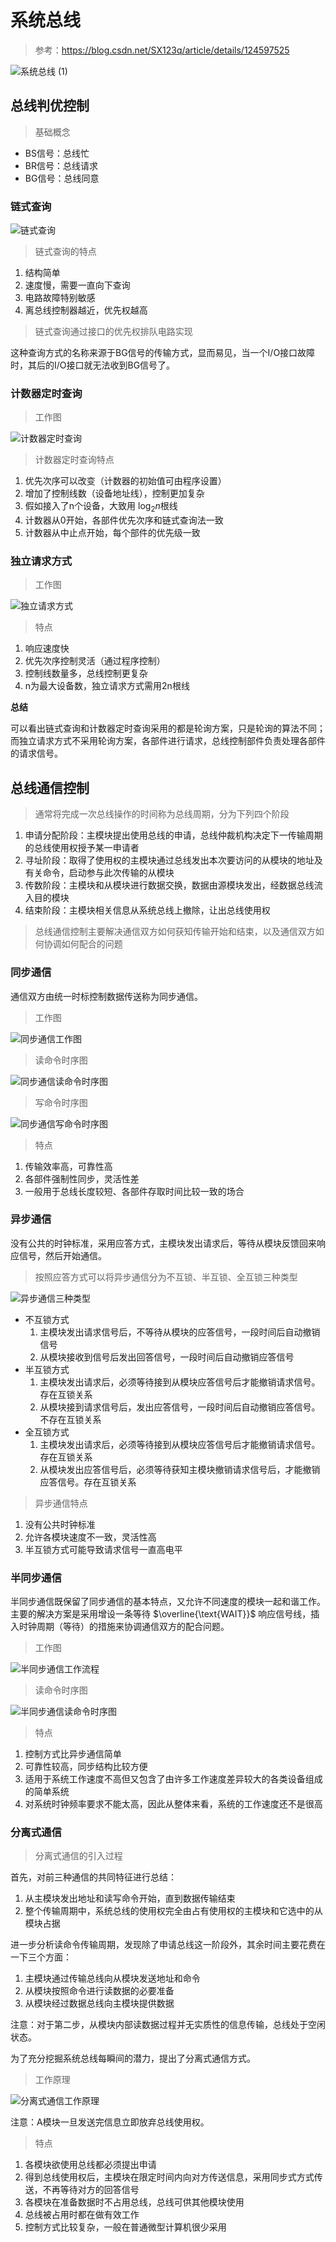 # 系统总线

> 参考：https://blog.csdn.net/SX123q/article/details/124597525

![系统总线 (1)](https://img-blog.csdnimg.cn/img_convert/8581cbacb7ccdc104c91c39b31f71f48.png)

## 总线判优控制

> 基础概念

*   BS信号：总线忙
*   BR信号：总线请求
*   BG信号：总线同意

### 链式查询

![链式查询](https://img-blog.csdnimg.cn/img_convert/9a0af13b3573de0f32eb1d60f0c54e7d.png)

> 链式查询的特点

1.  结构简单
2.  速度慢，需要一直向下查询
3.  电路故障特别敏感
4.  离总线控制器越近，优先权越高

> 链式查询通过接口的优先权排队电路实现

这种查询方式的名称来源于BG信号的传输方式，显而易见，当一个I/O接口故障时，其后的I/O接口就无法收到BG信号了。

### 计数器定时查询

> 工作图

![计数器定时查询](https://img-blog.csdnimg.cn/img_convert/3a38caee080a9370222e06415de4c342.png)

> 计数器定时查询特点

1.  优先次序可以改变（计数器的初始值可由程序设置）
2.  增加了控制线数（设备地址线），控制更加复杂
3.  假如接入了n个设备，大致用 $\log_2n$根线
4.  计数器从0开始，各部件优先次序和链式查询法一致
5.  计数器从中止点开始，每个部件的优先级一致

### 独立请求方式

> 工作图

![独立请求方式](https://img-blog.csdnimg.cn/img_convert/ba41d2e13febdf55c5e46e855d2226aa.png)

> 特点

1.  响应速度快
2.  优先次序控制灵活（通过程序控制）
3.  控制线数量多，总线控制更复杂
4.  n为最大设备数，独立请求方式需用2n根线

**总结**

可以看出链式查询和计数器定时查询采用的都是轮询方案，只是轮询的算法不同；而独立请求方式不采用轮询方案，各部件进行请求，总线控制部件负责处理各部件的请求信号。

## 总线通信控制

> 通常将完成一次总线操作的时间称为总线周期，分为下列四个阶段

1.  申请分配阶段：主模块提出使用总线的申请，总线仲裁机构决定下一传输周期的总线使用权授予某一申请者
2.  寻址阶段：取得了使用权的主模块通过总线发出本次要访问的从模块的地址及有关命令，启动参与此次传输的从模块
3.  传数阶段：主模块和从模块进行数据交换，数据由源模块发出，经数据总线流入目的模块
4.  结束阶段：主模块相关信息从系统总线上撤除，让出总线使用权

> 总线通信控制主要解决通信双方如何获知传输开始和结束，以及通信双方如何协调如何配合的问题

### 同步通信

通信双方由统一时标控制数据传送称为同步通信。

> 工作图

![同步通信工作图](https://img-blog.csdnimg.cn/img_convert/9c6c8187a29544714b00fc690f969e05.png)

> 读命令时序图

![同步通信读命令时序图](https://img-blog.csdnimg.cn/img_convert/461b2c02416014200ec2609840d93f00.png)

> 写命令时序图

![同步通信写命令时序图](https://img-blog.csdnimg.cn/img_convert/4512530382260be4de9d1d4841f703d6.png)

> 特点

1.  传输效率高，可靠性高
2.  各部件强制性同步，灵活性差
3.  一般用于总线长度较短、各部件存取时间比较一致的场合

### 异步通信

没有公共的时钟标准，采用应答方式，主模块发出请求后，等待从模块反馈回来响应信号，然后开始通信。

> 按照应答方式可以将异步通信分为不互锁、半互锁、全互锁三种类型
>

![异步通信三种类型](https://img-blog.csdnimg.cn/img_convert/b0933662f0e51b7c3fe4d3f013062e7d.png)

- 不互锁方式
  1. 主模块发出请求信号后，不等待从模块的应答信号，一段时间后自动撤销信号
  2. 从模块接收到信号后发出回答信号，一段时间后自动撤销应答信号
- 半互锁方式
  1. 主模块发出请求后，必须等待接到从模块应答信号后才能撤销请求信号。存在互锁关系
  2. 从模块接到请求信号后，发出应答信号，一段时间后自动撤销应答信号。不存在互锁关系
- 全互锁方式
  1. 主模块发出请求后，必须等待接到从模块应答信号后才能撤销请求信号。存在互锁关系
  2. 从模块发出应答信号后，必须等待获知主模块撤销请求信号后，才能撤销应答信号。存在互锁关系

> 异步通信特点

1.  没有公共时钟标准
2.  允许各模块速度不一致，灵活性高
3.  半互锁方式可能导致请求信号一直高电平

### 半同步通信

半同步通信既保留了同步通信的基本特点，又允许不同速度的模块一起和谐工作。主要的解决方案是采用增设一条等待 $\overline{\text{WAIT}}$ 响应信号线，插入时钟周期（等待）的措施来协调通信双方的配合问题。

> 工作图

![半同步通信工作流程](https://img-blog.csdnimg.cn/img_convert/da677281076f8678b97fee54fb363b6c.png)

> 读命令时序图

![半同步通信读命令时序图](https://img-blog.csdnimg.cn/img_convert/edddc455185e8f370169e8046bda8427.png)

> 特点

1.  控制方式比异步通信简单
2.  可靠性较高，同步结构比较方便
3.  适用于系统工作速度不高但又包含了由许多工作速度差异较大的各类设备组成的简单系统
4.  对系统时钟频率要求不能太高，因此从整体来看，系统的工作速度还不是很高

### 分离式通信

> 分离式通信的引入过程

首先，对前三种通信的共同特征进行总结：

1.  从主模块发出地址和读写命令开始，直到数据传输结束
2.  整个传输周期中，系统总线的使用权完全由占有使用权的主模块和它选中的从模块占据

进一步分析读命令传输周期，发现除了申请总线这一阶段外，其余时间主要花费在一下三个方面：

1.  主模块通过传输总线向从模块发送地址和命令
2.  从模块按照命令进行读数据的必要准备
3.  从模块经过数据总线向主模块提供数据

注意：对于第二步，从模块内部读数据过程并无实质性的信息传输，总线处于空闲状态。

为了充分挖掘系统总线每瞬间的潜力，提出了分离式通信方式。

> 工作原理

![分离式通信工作原理](https://gitee.com/yezio/images/raw/master/img/202110261300350.jpg)

注意：A模块一旦发送完信息立即放弃总线使用权。

> 特点

1.  各模块欲使用总线都必须提出申请
2.  得到总线使用权后，主模块在限定时间内向对方传送信息，采用同步式方式传送，不再等待对方的回答信号
3.  各模块在准备数据时不占用总线，总线可供其他模块使用
4.  总线被占用时都在做有效工作
5.  控制方式比较复杂，一般在普通微型计算机很少采用